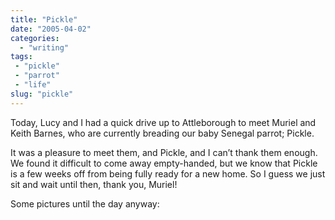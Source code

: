 ```yaml
---
title: "Pickle"
date: "2005-04-02"
categories:
  - "writing"
tags:
 - "pickle"
 - "parrot"
 - "life"
slug: "pickle"
---
```


Today, Lucy and I had a quick drive up to Attleborough to meet Muriel and Keith Barnes, who are currently breading our baby Senegal parrot; Pickle.

It was a pleasure to meet them, and Pickle, and I can’t thank them enough. We found it difficult to come away empty-handed, but we know that Pickle is a few weeks off from being fully ready for a new home. So I guess we just sit and wait until then, thank you, Muriel!

Some pictures until the day anyway:
 <!-- [![Pickle][image-1]][1] -->
 <!-- [![Pickle][image-2]][2] -->
 <!-- [![Pickle][image-3]][3] -->

[1]:	https://www.shibbyonline.co.uk/wp-content/images/pickle1.jpg
[2]:	https://www.shibbyonline.co.uk/wp-content/images/pickle2.jpg
[3]:	https://www.shibbyonline.co.uk/wp-content/images/pickle3.jpg

[image-1]:	/images/pickle1.jpg
[image-2]:	/images/pickle2.jpg
[image-3]:	/images/pickle3.jpg

